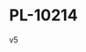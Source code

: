 # PL-10214
<head><meta http-equiv="Permissions-Policy" content="interest-cohort=()"/></head>
<p>v5</p>
<!-- START OF ALTCRAFT PIXEL CODE !-->        
<img src="https://pxl.altcraft.alexander-nemtsev.lan/pixel?k=c77FePkyzfqDzaovtcoJ7YyTGRSBuJZvrNYT9LGwWiuVUXYxnc3WAuV&s=5d908cc0bf0d37ef&goals=посещение&value=100" style="display: none;"/>        
<!-- END OF ALTCRAFT PIXEL CODE !-->

